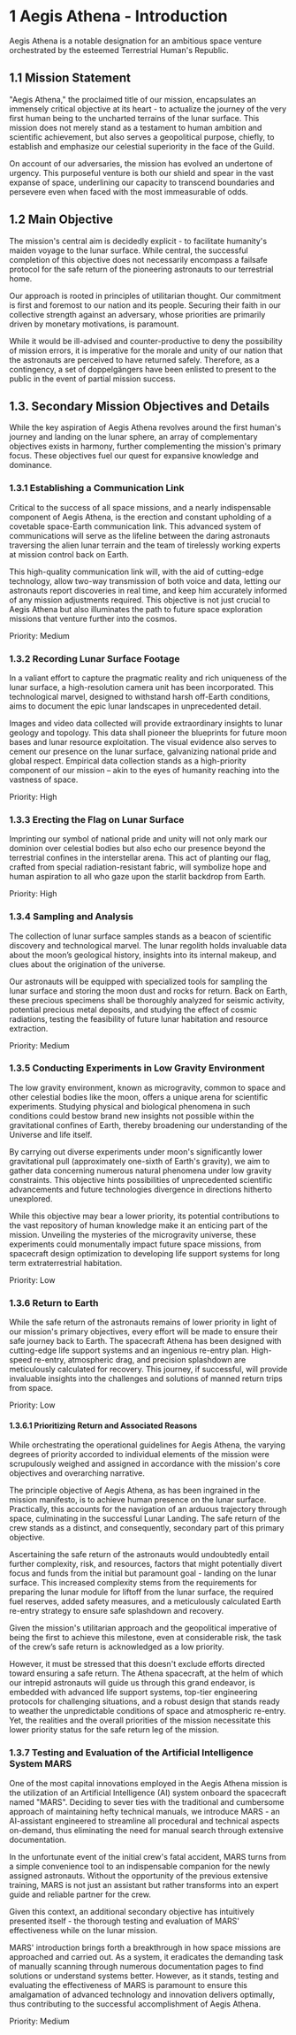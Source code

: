 # 1 Aegis Athena - Introduction

Aegis Athena is a notable designation for an ambitious space venture orchestrated by the esteemed Terrestrial Human's Republic.

## 1.1 Mission Statement

"Aegis Athena," the proclaimed title of our mission, encapsulates an immensely critical objective at its heart - to actualize the journey of the very first human being to the uncharted terrains of the lunar surface. This mission does not merely stand as a testament to human ambition and scientific achievement, but also serves a geopolitical purpose, chiefly, to establish and emphasize our celestial superiority in the face of the Guild.

On account of our adversaries, the mission has evolved an undertone of urgency. This purposeful venture is both our shield and spear in the vast expanse of space, underlining our capacity to transcend boundaries and persevere even when faced with the most immeasurable of odds.

## 1.2 Main Objective

The mission's central aim is decidedly explicit - to facilitate humanity's maiden voyage to the lunar surface. While central, the successful completion of this objective does not necessarily encompass a failsafe protocol for the safe return of the pioneering astronauts to our terrestrial home.

Our approach is rooted in principles of utilitarian thought. Our commitment is first and foremost to our nation and its people. Securing their faith in our collective strength against an adversary, whose priorities are primarily driven by monetary motivations, is paramount.

While it would be ill-advised and counter-productive to deny the possibility of mission errors, it is imperative for the morale and unity of our nation that the astronauts are perceived to have returned safely. Therefore, as a contingency, a set of doppelgängers have been enlisted to present to the public in the event of partial mission success.

## 1.3. Secondary Mission Objectives and Details

While the key aspiration of Aegis Athena revolves around the first human's journey and landing on the lunar sphere, an array of complementary objectives exists in harmony, further complementing the mission's primary focus. These objectives fuel our quest for expansive knowledge and dominance.

### 1.3.1 Establishing a Communication Link

Critical to the success of all space missions, and a nearly indispensable component of Aegis Athena, is the erection and constant upholding of a covetable space-Earth communication link. This advanced system of communications will serve as the lifeline between the daring astronauts traversing the alien lunar terrain and the team of tirelessly working experts at mission control back on Earth.

This high-quality communication link will, with the aid of cutting-edge technology, allow two-way transmission of both voice and data, letting our astronauts report discoveries in real time, and keep him accurately informed of any mission adjustments required. This objective is not just crucial to Aegis Athena but also illuminates the path to future space exploration missions that venture further into the cosmos.

Priority: Medium

### 1.3.2 Recording Lunar Surface Footage

In a valiant effort to capture the pragmatic reality and rich uniqueness of the lunar surface, a high-resolution camera unit has been incorporated. This technological marvel, designed to withstand harsh off-Earth conditions, aims to document the epic lunar landscapes in unprecedented detail.

Images and video data collected will provide extraordinary insights to lunar geology and topology. This data shall pioneer the blueprints for future moon bases and lunar resource exploitation. The visual evidence also serves to cement our presence on the lunar surface, galvanizing national pride and global respect. Empirical data collection stands as a high-priority component of our mission – akin to the eyes of humanity reaching into the vastness of space.

Priority: High

### 1.3.3 Erecting the Flag on Lunar Surface

Imprinting our symbol of national pride and unity will not only mark our dominion over celestial bodies but also echo our presence beyond the terrestrial confines in the interstellar arena. This act of planting our flag, crafted from special radiation-resistant fabric, will symbolize hope and human aspiration to all who gaze upon the starlit backdrop from Earth.

Priority: High

### 1.3.4 Sampling and Analysis

The collection of lunar surface samples stands as a beacon of scientific discovery and technological marvel. The lunar regolith holds invaluable data about the moon’s geological history, insights into its internal makeup, and clues about the origination of the universe.

Our astronauts will be equipped with specialized tools for sampling the lunar surface and storing the moon dust and rocks for return. Back on Earth, these precious specimens shall be thoroughly analyzed for seismic activity, potential precious metal deposits, and studying the effect of cosmic radiations, testing the feasibility of future lunar habitation and resource extraction.

Priority: Medium

### 1.3.5 Conducting Experiments in Low Gravity Environment

The low gravity environment, known as microgravity, common to space and other celestial bodies like the moon, offers a unique arena for scientific experiments. Studying physical and biological phenomena in such conditions could bestow brand new insights not possible within the gravitational confines of Earth, thereby broadening our understanding of the Universe and life itself.

By carrying out diverse experiments under moon's significantly lower gravitational pull (approximately one-sixth of Earth's gravity), we aim to gather data concerning numerous natural phenomena under low gravity constraints. This objective hints possibilities of unprecedented scientific advancements and future technologies divergence in directions hitherto unexplored.

While this objective may bear a lower priority, its potential contributions to the vast repository of human knowledge make it an enticing part of the mission. Unveiling the mysteries of the microgravity universe, these experiments could monumentally impact future space missions, from spacecraft design optimization to developing life support systems for long term extraterrestrial habitation.

Priority: Low

### 1.3.6 Return to Earth

While the safe return of the astronauts remains of lower priority in light of our mission's primary objectives, every effort will be made to ensure their safe journey back to Earth. The spacecraft Athena has been designed with cutting-edge life support systems and an ingenious re-entry plan. High-speed re-entry, atmospheric drag, and precision splashdown are meticulously calculated for recovery. This journey, if successful, will provide invaluable insights into the challenges and solutions of manned return trips from space.

Priority: Low

#### 1.3.6.1 Prioritizing Return and Associated Reasons

While orchestrating the operational guidelines for Aegis Athena, the varying degrees of priority accorded to individual elements of the mission were scrupulously weighed and assigned in accordance with the mission's core objectives and overarching narrative.

The principle objective of Aegis Athena, as has been ingrained in the mission manifesto, is to achieve human presence on the lunar surface. Practically, this accounts for the navigation of an arduous trajectory through space, culminating in the successful Lunar Landing. The safe return of the crew stands as a distinct, and consequently, secondary part of this primary objective.

Ascertaining the safe return of the astronauts would undoubtedly entail further complexity, risk, and resources, factors that might potentially divert focus and funds from the initial but paramount goal - landing on the lunar surface. This increased complexity stems from the requirements for preparing the lunar module for liftoff from the lunar surface, the required fuel reserves, added safety measures, and a meticulously calculated Earth re-entry strategy to ensure safe splashdown and recovery.

Given the mission's utilitarian approach and the geopolitical imperative of being the first to achieve this milestone, even at considerable risk, the task of the crew’s safe return is acknowledged as a low priority.

However, it must be stressed that this doesn't exclude efforts directed toward ensuring a safe return. The Athena spacecraft, at the helm of which our intrepid astronauts will guide us through this grand endeavor, is embedded with advanced life support systems, top-tier engineering protocols for challenging situations, and a robust design that stands ready to weather the unpredictable conditions of space and atmospheric re-entry. Yet, the realities and the overall priorities of the mission necessitate this lower priority status for the safe return leg of the mission.

### 1.3.7 Testing and Evaluation of the Artificial Intelligence System MARS

One of the most capital innovations employed in the Aegis Athena mission is the utilization of an Artificial Intelligence (AI) system onboard the spacecraft named "MARS". Deciding to sever ties with the traditional and cumbersome approach of maintaining hefty technical manuals, we introduce MARS - an AI-assistant engineered to streamline all procedural and technical aspects on-demand, thus eliminating the need for manual search through extensive documentation.

In the unfortunate event of the initial crew's fatal accident, MARS turns from a simple convenience tool to an indispensable companion for the newly assigned astronauts. Without the opportunity of the previous extensive training, MARS is not just an assistant but rather transforms into an expert guide and reliable partner for the crew.

Given this context, an additional secondary objective has intuitively presented itself - the thorough testing and evaluation of MARS' effectiveness while on the lunar mission.

MARS' introduction brings forth a breakthrough in how space missions are approached and carried out. As a system, it eradicates the demanding task of manually scanning through numerous documentation pages to find solutions or understand systems better. However, as it stands, testing and evaluating the effectiveness of MARS is paramount to ensure this amalgamation of advanced technology and innovation delivers optimally, thus contributing to the successful accomplishment of Aegis Athena.

Priority: Medium